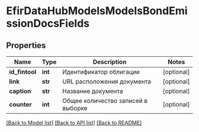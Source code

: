 # EfirDataHubModelsModelsBondEmissionDocsFields

## Properties
Name | Type | Description | Notes
------------ | ------------- | ------------- | -------------
**id_fintool** | **int** | Идентификатор облигации | [optional] 
**link** | **str** | URL расположения документа | [optional] 
**caption** | **str** | Название документа | [optional] 
**counter** | **int** | Общее количество записей в выборке | [optional] 

[[Back to Model list]](../README.md#documentation-for-models) [[Back to API list]](../README.md#documentation-for-api-endpoints) [[Back to README]](../README.md)

